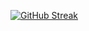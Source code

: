 [![GitHub Streak](https://streak-stats.demolab.com/?user=AniP-gt&theme=dark)](https://git.io/streak-stats)
